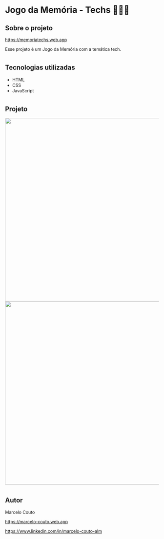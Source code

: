 # Jogo da Memória - Techs 👨🏽‍💻

## Sobre o projeto
https://memoriatechs.web.app
 
Esse projeto é um Jogo da Memória com a temática tech.
#

## Tecnologias utilizadas
* HTML <img src="https://cdn.jsdelivr.net/gh/devicons/devicon/icons/html5/html5-original.svg" height="15px"/>
* CSS <img src="https://cdn.jsdelivr.net/gh/devicons/devicon/icons/css3/css3-original.svg" height="15px"/>
* JavaScript <img src="https://cdn.jsdelivr.net/gh/devicons/devicon/icons/javascript/javascript-original.svg" height="15px"/>
#

## Projeto
<div>
<img src="https://user-images.githubusercontent.com/104110158/215229070-b0d25038-b7e4-4f98-bd2f-732d7c468663.png" height="600px" /> 
</div>
<div>
<img src="https://user-images.githubusercontent.com/104110158/215229066-2762d9ae-e071-4453-9a26-a1f10ad862cd.png" height="600px" width="505px" />
</div>

#

## Autor
Marcelo Couto

https://marcelo-couto.web.app

https://www.linkedin.com/in/marcelo-couto-alm


